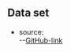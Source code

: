 ## Data set

- source:<br>
--[GitHub-link](https://github.com/ankitshah009/Task-4-Large-scale-weakly-supervised-sound-event-detection-for-smart-cars)